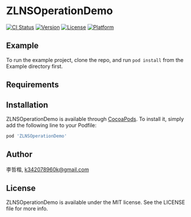 # ZLNSOperationDemo

[![CI Status](https://img.shields.io/travis/李哲楷/ZLNSOperationDemo.svg?style=flat)](https://travis-ci.org/李哲楷/ZLNSOperationDemo)
[![Version](https://img.shields.io/cocoapods/v/ZLNSOperationDemo.svg?style=flat)](https://cocoapods.org/pods/ZLNSOperationDemo)
[![License](https://img.shields.io/cocoapods/l/ZLNSOperationDemo.svg?style=flat)](https://cocoapods.org/pods/ZLNSOperationDemo)
[![Platform](https://img.shields.io/cocoapods/p/ZLNSOperationDemo.svg?style=flat)](https://cocoapods.org/pods/ZLNSOperationDemo)

## Example

To run the example project, clone the repo, and run `pod install` from the Example directory first.

## Requirements

## Installation

ZLNSOperationDemo is available through [CocoaPods](https://cocoapods.org). To install
it, simply add the following line to your Podfile:

```ruby
pod 'ZLNSOperationDemo'
```

## Author

李哲楷, k342078960k@gmail.com

## License

ZLNSOperationDemo is available under the MIT license. See the LICENSE file for more info.

